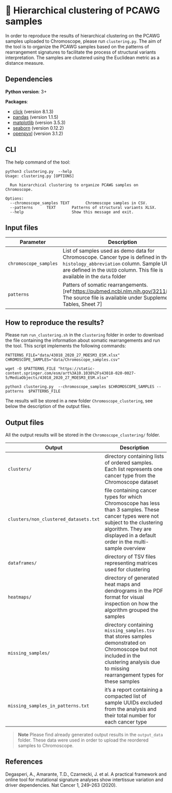 # 📄 Hierarchical clustering of PCAWG samples 

In order to reproduce the results of hierarchical clustering on the PCAWG samples uploaded to Chromoscope, please run `clustering.py`.  The aim of the tool is to organize the PCAWG samples based on the patterns of rearrangement signatures to facilitate the process of structural variants interpretation. The samples are clustered using the Euclidean metric as a distance measure.

## Dependencies

**Python version**: 3+

**Packages**:
- [click](https://github.com/pallets/click) (version 8.1.3)
- [pandas](https://github.com/pandas-dev/pandas) (version 1.1.5)
- [matplotlib](https://github.com/matplotlib/matplotlib) (version 3.5.3)
- [seaborn](https://github.com/mwaskom/seaborn) (version 0.12.2)
- [openpyxl](https://openpyxl.readthedocs.io/en/stable/) (version 3.1.2)

## CLI 

The help command of the tool: 

```
python3 clustering.py  --help 
Usage: clustering.py [OPTIONS]

  Run hierarchical clustering to organize PCAWG samples on Chromoscope.

Options:
  --chromoscope_samples TEXT       Chromoscope samples in CSV.
  --patterns      TEXT       Patterns of structural variants XLSX.
  --help                     Show this message and exit.
``` 


## Input files

|       Parameter       |Description                                                                                                                                                                                                    |
|-----------------------|---------------------------------------------------------------------------------------------------------------------------------------------------------------------------------------------------------------|
|`chromoscope_samples`        | List of samples used as demo data for Chromoscope. Cancer type is defined in the `histology_abbreviation` column. Sample UUIDs are defined in the `UUID` column. This file is available in the `data` folder        |
|`patterns`             | Patters of somatic rearrangements.  [ref:https://pubmed.ncbi.nlm.nih.gov/32118208/. The source file is available under Supplementary Tables, Sheet 7]                                                         |


## How to reproduce the results?

Please run `run_clustering.sh`  in the `clustering` folder in order to download the file containing the information about somatic rearrangements and run the tool. This script implements the following commands:

```
PATTERNS_FILE="data/43018_2020_27_MOESM3_ESM.xlsx"
CHROMOSCOPE_SAMPLES="data/Chromoscope_samples.csv"

wget -O $PATTERNS_FILE "https://static-content.springer.com/esm/art%3A10.1038%2Fs43018-020-0027-5/MediaObjects/43018_2020_27_MOESM3_ESM.xlsx"

python3 clustering.py  --chromoscope_samples $CHROMOSCOPE_SAMPLES --patterns  $PATTERNS_FILE
```

The results will be stored in a new folder `Chromoscope_clustering`, see below the description of the output files.


## Output files

All the output results will be stored in the `Chromoscope_clustering/` folder. 

|Output                                | Description                                                                                                                                                                                                      |
|--------------------------------------|------------------------------------------------------------------------------------------------------------------------------------------------------------------------------------------------------------------|
|`clusters/`                           | directory containing lists of ordered samples. Each list represents one cancer type from the Chromoscope dataset                                                                                                       |
|`clusters/non_clustered_datasets.txt` | file containing cancer types for which Chromoscope has less than 3 samples. These cancer types were not subject to the clustering algorithm. They are displayed in a default order in the multi-sample overview        | 
|`dataframes/`                         | directory of TSV files representing matrices used for clustering                                                                                                                                                 |
|`heatmaps/`                           | directory of generated heat maps and dendrograms in the PDF format for visual inspection on how the algorithm grouped the samples                                                                                |
|`missing_samples/`                    | directory containing `missing_samples.tsv` that stores samples demonstrated on Chromoscope but not included in the clustering analysis due to missing rearrangement types for these samples                            |
|`missing_samples_in_patterns.txt`     | it’s a report containing a compacted list of sample UUIDs excluded from the analysis and their total number for each cancer type                                                                                 |


> **Note** Please find already generated output results in the `output_data` folder. These data were used in order to upload the reordered samples to Chromoscope.

## References

Degasperi, A., Amarante, T.D., Czarnecki, J. et al. A practical framework and online tool for mutational signature analyses show intertissue variation and driver dependencies. Nat Cancer 1, 249–263 (2020).
